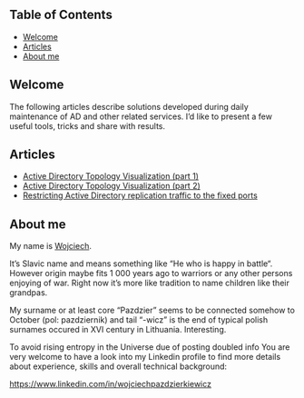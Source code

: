 ## Table of Contents
* [Welcome](#welcome)
* [Articles](#articles)
* [About me](#about-me)

## Welcome
The following articles describe solutions developed during daily maintenance of AD and other related services. I’d like to present a few useful tools, tricks and share with results.

## Articles
* [Active Directory Topology Visualization (part 1)](https://github.com/Grad1ent/ActiveDirectoryAndAround/tree/Active-Directory-Topology-Visualization-part-1)
* [Active Directory Topology Visualization (part 2)](https://github.com/Grad1ent/ActiveDirectoryAndAround/tree/Active-Directory-Topology-Visualization-part-2)
* [Restricting Active Directory replication traffic to the fixed ports](https://github.com/Grad1ent/ActiveDirectoryAndAround/tree/Restricting-Active-Directory-replication-traffic-to-the-fixed-ports)

## About me
My name is [Wojciech](http://en.wikipedia.org/wiki/Wojciech).

It’s Slavic name and means something like “He who is happy in battle“. However origin maybe fits 1 000 years ago to warriors or any other persons enjoying of war. Right now it’s more like tradition to name children like their grandpas.

My surname or at least core “Pazdzier” seems to be connected somehow to October (pol: pazdziernik) and tail “-wicz” is the end of typical polish surnames occured in XVI century in Lithuania. Interesting.

To avoid rising entropy in the Universe due of posting doubled info You are very welcome to have a look into my Linkedin profile to find more details about experience, skills and overall technical background:

https://www.linkedin.com/in/wojciechpazdzierkiewicz
